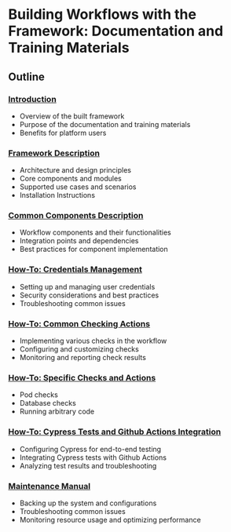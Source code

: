 # Building Workflows with the Framework: Documentation and Training Materials

## Outline

### [Introduction](Introduction)

- Overview of the built framework
- Purpose of the documentation and training materials
- Benefits for platform users

### [Framework Description](Framework_Description)

- Architecture and design principles
- Core components and modules
- Supported use cases and scenarios
- Installation Instructions

### [Common Components Description](Common_Components_Description)

- Workflow components and their functionalities
- Integration points and dependencies
- Best practices for component implementation

### [How-To: Credentials Management](Credentials_Management)

- Setting up and managing user credentials
- Security considerations and best practices
- Troubleshooting common issues

### [How-To: Common Checking Actions](Common_Checking_Actions)

- Implementing various checks in the workflow
- Configuring and customizing checks
- Monitoring and reporting check results

### [How-To: Specific Checks and Actions](Specific_Checks_and_Actions)

- Pod checks
- Database checks
- Running arbitrary code

### [How-To: Cypress Tests and Github Actions Integration](Cypress_Tests_and_Github_Actions_Integration)

- Configuring Cypress for end-to-end testing
- Integrating Cypress tests with Github Actions
- Analyzing test results and troubleshooting

### [Maintenance Manual](Maintenance_Manual)

- Backing up the system and configurations
- Troubleshooting common issues
- Monitoring resource usage and optimizing performance
